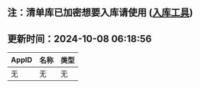 ## 注：清单库已加密想要入库请使用 ([入库工具](https://github.com/BlankTMing/ManifestAutoUpdate/releases))

## 更新时间：2024-10-08 06:18:56
| AppID | 名称 | 类型  |
| :-------------------- | :----------------------------- | :----------- |
| 无 | 无 | 无 |
